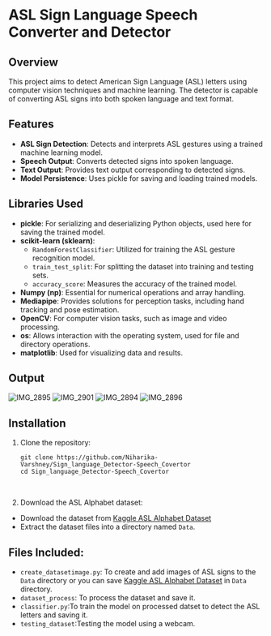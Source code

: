 # ASL Sign Language Speech Converter and Detector 

## Overview
This project aims to detect American Sign Language (ASL) letters using computer vision techniques and machine learning. The detector is capable of converting ASL signs into both spoken language and text format.

## Features

- **ASL Sign Detection**: Detects and interprets ASL gestures using a trained machine learning model.
- **Speech Output**: Converts detected signs into spoken language.
- **Text Output**: Provides text output corresponding to detected signs.
- **Model Persistence**: Uses pickle for saving and loading trained models.

## Libraries Used

- **pickle**: For serializing and deserializing Python objects, used here for saving the trained model.
- **scikit-learn (sklearn)**:
  - `RandomForestClassifier`: Utilized for training the ASL gesture recognition model.
  - `train_test_split`: For splitting the dataset into training and testing sets.
  - `accuracy_score`: Measures the accuracy of the trained model.
- **Numpy (np)**: Essential for numerical operations and array handling.
- **Mediapipe**: Provides solutions for perception tasks, including hand tracking and pose estimation.
- **OpenCV**: For computer vision tasks, such as image and video processing.
- **os**: Allows interaction with the operating system, used for file and directory operations.
- **matplotlib**: Used for visualizing data and results.
## Output
![IMG_2895](https://github.com/Niharika-Varshney/Sign_language_Detector-Speech_Covertor/assets/118551235/ed501e48-31d8-440c-8cd8-9f5cfad4d416)
![IMG_2901](https://github.com/Niharika-Varshney/Sign_language_Detector-Speech_Covertor/assets/118551235/b6657c3e-5600-4080-86a1-2931ffd4e026)
![IMG_2894](https://github.com/Niharika-Varshney/Sign_language_Detector-Speech_Covertor/assets/118551235/79d1a44b-942b-4dbc-8fae-1857518b22d0)
![IMG_2896](https://github.com/Niharika-Varshney/Sign_language_Detector-Speech_Covertor/assets/118551235/40e2f822-4ce5-4204-b4e0-a90fd9ca3f48)

## Installation
1. Clone the repository:

    ```
    git clone https://github.com/Niharika-Varshney/Sign_language_Detector-Speech_Covertor
    cd Sign_language_Detector-Speech_Covertor
    ```
<br>

2. Download the ASL Alphabet dataset:

  - Download the dataset from [Kaggle ASL Alphabet Dataset](https://www.kaggle.com/grassknoted/asl-alphabet)
  - Extract the dataset files into a directory named ```Data```.


## Files Included:
- ```create_datasetimage.py```: To create and add images of ASL signs to the ```Data``` directory or you can save [Kaggle ASL Alphabet Dataset](https://www.kaggle.com/grassknoted/asl-alphabet) in ```Data``` directory.
- ```dataset_process```: To process the dataset and save it.
- ```classifier.py```:To train the model on processed datset to detect the ASL letters and saving it.
- ```testing_dataset```:Testing the model using a webcam.

 
